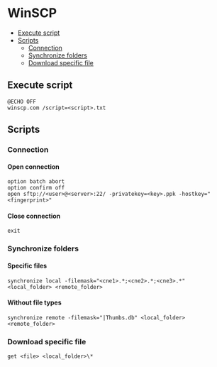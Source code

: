 # WinSCP

* [Execute script](#execute-script)
* [Scripts](#scripts)
    * [Connection](#connection)
    * [Synchronize folders](#synchronize-folders)
    * [Download specific file](#download-specific-file)

## Execute script

```batchfile
@ECHO OFF
winscp.com /script=<script>.txt
```

## Scripts

### Connection

#### Open connection

```batchfile
option batch abort
option confirm off
open sftp://<user>@<server>:22/ -privatekey=<key>.ppk -hostkey="<fingerprint>"
```

#### Close connection

```batchfile
exit
```

### Synchronize folders

#### Specific files

```batchfile
synchronize local -filemask="<cne1>.*;<cne2>.*;<cne3>.*" <local_folder> <remote_folder>
```

#### Without file types

```batchfile
synchronize remote -filemask="|Thumbs.db" <local_folder> <remote_folder>
```

### Download specific file

```batchfile
get <file> <local_folder>\*
```

